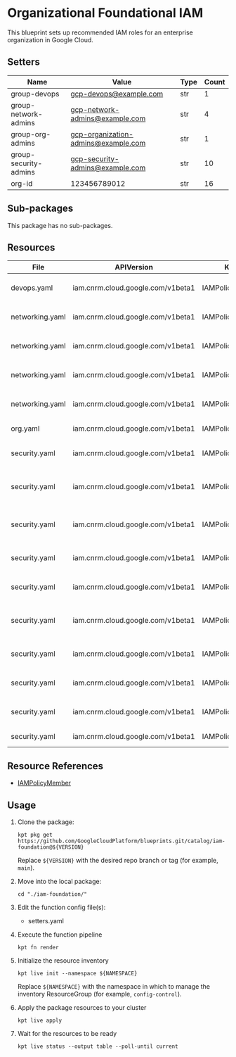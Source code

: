 <!-- BEGINNING OF PRE-COMMIT-BLUEPRINT DOCS HOOK:TITLE -->
# Organizational Foundational IAM


<!-- END OF PRE-COMMIT-BLUEPRINT DOCS HOOK:TITLE -->
<!-- BEGINNING OF PRE-COMMIT-BLUEPRINT DOCS HOOK:BODY -->
This blueprint sets up recommended IAM roles for an enterprise organization in Google Cloud.

## Setters

|         Name          |                Value                | Type | Count |
|-----------------------|-------------------------------------|------|-------|
| group-devops          | gcp-devops@example.com              | str  |     1 |
| group-network-admins  | gcp-network-admins@example.com      | str  |     4 |
| group-org-admins      | gcp-organization-admins@example.com | str  |     1 |
| group-security-admins | gcp-security-admins@example.com     | str  |    10 |
| org-id                |                        123456789012 | str  |    16 |

## Sub-packages

This package has no sub-packages.

## Resources

|      File       |            APIVersion             |      Kind       |               Name                |   Namespace    |
|-----------------|-----------------------------------|-----------------|-----------------------------------|----------------|
| devops.yaml     | iam.cnrm.cloud.google.com/v1beta1 | IAMPolicyMember | foundation-devops-folders         | config-control |
| networking.yaml | iam.cnrm.cloud.google.com/v1beta1 | IAMPolicyMember | network-admins-compute            | config-control |
| networking.yaml | iam.cnrm.cloud.google.com/v1beta1 | IAMPolicyMember | network-admins-shared-vpc         | config-control |
| networking.yaml | iam.cnrm.cloud.google.com/v1beta1 | IAMPolicyMember | network-admins-security           | config-control |
| networking.yaml | iam.cnrm.cloud.google.com/v1beta1 | IAMPolicyMember | network-admins-folders            | config-control |
| org.yaml        | iam.cnrm.cloud.google.com/v1beta1 | IAMPolicyMember | foundation-org-admin              | config-control |
| security.yaml   | iam.cnrm.cloud.google.com/v1beta1 | IAMPolicyMember | security-admins-org-policy        | config-control |
| security.yaml   | iam.cnrm.cloud.google.com/v1beta1 | IAMPolicyMember | security-admins-security-reviewer | config-control |
| security.yaml   | iam.cnrm.cloud.google.com/v1beta1 | IAMPolicyMember | security-admins-custom-roles      | config-control |
| security.yaml   | iam.cnrm.cloud.google.com/v1beta1 | IAMPolicyMember | security-admins-scc               | config-control |
| security.yaml   | iam.cnrm.cloud.google.com/v1beta1 | IAMPolicyMember | security-admins-folder-iam        | config-control |
| security.yaml   | iam.cnrm.cloud.google.com/v1beta1 | IAMPolicyMember | security-admins-private-logs      | config-control |
| security.yaml   | iam.cnrm.cloud.google.com/v1beta1 | IAMPolicyMember | security-admins-log-config        | config-control |
| security.yaml   | iam.cnrm.cloud.google.com/v1beta1 | IAMPolicyMember | security-admins-gke               | config-control |
| security.yaml   | iam.cnrm.cloud.google.com/v1beta1 | IAMPolicyMember | security-admins-gce               | config-control |
| security.yaml   | iam.cnrm.cloud.google.com/v1beta1 | IAMPolicyMember | security-admins-bq                | config-control |

## Resource References

- [IAMPolicyMember](https://cloud.google.com/config-connector/docs/reference/resource-docs/iam/iampolicymember)

## Usage

1.  Clone the package:
    ```shell
    kpt pkg get https://github.com/GoogleCloudPlatform/blueprints.git/catalog/iam-foundation@${VERSION}
    ```
    Replace `${VERSION}` with the desired repo branch or tag
    (for example, `main`).

1.  Move into the local package:
    ```shell
    cd "./iam-foundation/"
    ```

1.  Edit the function config file(s):
    - setters.yaml

1.  Execute the function pipeline
    ```shell
    kpt fn render
    ```

1.  Initialize the resource inventory
    ```shell
    kpt live init --namespace ${NAMESPACE}
    ```
    Replace `${NAMESPACE}` with the namespace in which to manage
    the inventory ResourceGroup (for example, `config-control`).

1.  Apply the package resources to your cluster
    ```shell
    kpt live apply
    ```

1.  Wait for the resources to be ready
    ```shell
    kpt live status --output table --poll-until current
    ```

<!-- END OF PRE-COMMIT-BLUEPRINT DOCS HOOK:BODY -->
